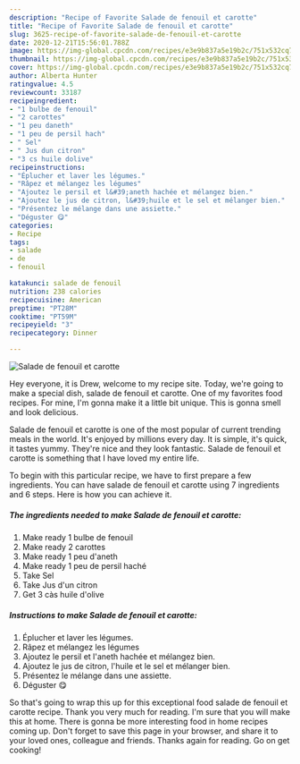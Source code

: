 ```yaml
---
description: "Recipe of Favorite Salade de fenouil et carotte"
title: "Recipe of Favorite Salade de fenouil et carotte"
slug: 3625-recipe-of-favorite-salade-de-fenouil-et-carotte
date: 2020-12-21T15:56:01.788Z
image: https://img-global.cpcdn.com/recipes/e3e9b837a5e19b2c/751x532cq70/salade-de-fenouil-et-carotte-photo-principale-de-la-recette.jpg
thumbnail: https://img-global.cpcdn.com/recipes/e3e9b837a5e19b2c/751x532cq70/salade-de-fenouil-et-carotte-photo-principale-de-la-recette.jpg
cover: https://img-global.cpcdn.com/recipes/e3e9b837a5e19b2c/751x532cq70/salade-de-fenouil-et-carotte-photo-principale-de-la-recette.jpg
author: Alberta Hunter
ratingvalue: 4.5
reviewcount: 33187
recipeingredient:
- "1 bulbe de fenouil"
- "2 carottes"
- "1 peu daneth"
- "1 peu de persil hach"
- " Sel"
- " Jus dun citron"
- "3 cs huile dolive"
recipeinstructions:
- "Éplucher et laver les légumes."
- "Râpez et mélangez les légumes"
- "Ajoutez le persil et l&#39;aneth hachée et mélangez bien."
- "Ajoutez le jus de citron, l&#39;huile et le sel et mélanger bien."
- "Présentez le mélange dans une assiette."
- "Déguster 😋"
categories:
- Recipe
tags:
- salade
- de
- fenouil

katakunci: salade de fenouil 
nutrition: 238 calories
recipecuisine: American
preptime: "PT28M"
cooktime: "PT59M"
recipeyield: "3"
recipecategory: Dinner

---
```



![Salade de fenouil et carotte](https://img-global.cpcdn.com/recipes/e3e9b837a5e19b2c/751x532cq70/salade-de-fenouil-et-carotte-photo-principale-de-la-recette.jpg)

Hey everyone, it is Drew, welcome to my recipe site. Today, we're going to make a special dish, salade de fenouil et carotte. One of my favorites food recipes. For mine, I'm gonna make it a little bit unique. This is gonna smell and look delicious.

Salade de fenouil et carotte is one of the most popular of current trending meals in the world. It's enjoyed by millions every day. It is simple, it's quick, it tastes yummy. They're nice and they look fantastic. Salade de fenouil et carotte is something that I have loved my entire life.




To begin with this particular recipe, we have to first prepare a few ingredients. You can have salade de fenouil et carotte using 7 ingredients and 6 steps. Here is how you can achieve it.

<!--inarticleads1-->

##### The ingredients needed to make Salade de fenouil et carotte:

1. Make ready 1 bulbe de fenouil
1. Make ready 2 carottes
1. Make ready 1 peu d&#39;aneth
1. Make ready 1 peu de persil haché
1. Take  Sel
1. Take  Jus d&#39;un citron
1. Get 3 càs huile d&#39;olive




<!--inarticleads2-->

##### Instructions to make Salade de fenouil et carotte:

1. Éplucher et laver les légumes.
1. Râpez et mélangez les légumes
1. Ajoutez le persil et l&#39;aneth hachée et mélangez bien.
1. Ajoutez le jus de citron, l&#39;huile et le sel et mélanger bien.
1. Présentez le mélange dans une assiette.
1. Déguster 😋




So that's going to wrap this up for this exceptional food salade de fenouil et carotte recipe. Thank you very much for reading. I'm sure that you will make this at home. There is gonna be more interesting food in home recipes coming up. Don't forget to save this page in your browser, and share it to your loved ones, colleague and friends. Thanks again for reading. Go on get cooking!
